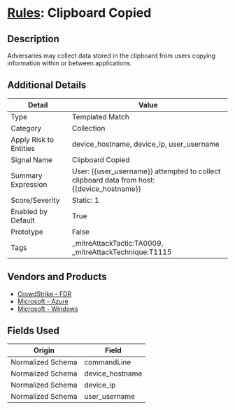 # [Rules](README.md): Clipboard Copied

## Description
Adversaries may collect data stored in the clipboard from users copying information within or between applications.

## Additional Details
|Detail|Value|
|----|----|
|Type|Templated Match|
|Category|Collection|
|Apply Risk to Entities|device_hostname, device_ip, user_username|
|Signal Name|Clipboard Copied|
|Summary Expression|User: {{user_username}} attempted to collect clipboard data from host: {{device_hostname}}|
|Score/Severity|Static: 1|
|Enabled by Default|True|
|Prototype|False|
|Tags|_mitreAttackTactic:TA0009, _mitreAttackTechnique:T1115|
## Vendors and Products
- [CrowdStrike - FDR](../products/569a3a44-c29f-492e-bcf4-5dc04e2ab0f3.md)
- [Microsoft - Azure](../products/a1225af5-e778-4068-a9a2-47da93d1ff24.md)
- [Microsoft - Windows](../products/1ff7546c-cb36-4a24-87f7-89d2cecc5761.md)


## Fields Used

|Origin|Field|
|----|----|
|Normalized Schema|commandLine|
|Normalized Schema|device_hostname|
|Normalized Schema|device_ip|
|Normalized Schema|user_username|


